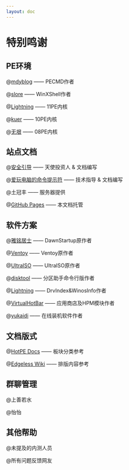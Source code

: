 ```yaml
---
layout: doc
---
```

# 特别鸣谢
## PE环境
@[mdyblog](http://bbs.wuyou.net/home.php?mod=space&uid=436204) —— PECMD作者<br>

@[slore](http://bbs.wuyou.net/home.php?mod=space&uid=166812) —— WinXShell作者<br>

@[Lightning](http://bbs.wuyou.net/home.php?mod=space&uid=757909)  —— 11PE内核<br>

@[kuer](http://bbs.wuyou.net/home.php?mod=space&uid=803382) —— 10PE内核<br>

@[无垠](http://bbs.wuyou.net/home.php?mod=space&uid=88517) —— 08PE内核
## 站点文档
@[安全引导](https://space.bilibili.com/556346041) —— 天使投资人 & 文档编写<br>

@[爱玩电脑的命令提示符](https://glasspe.cn) —— 技术指导 & 文档编写<br>

@土冠丰 —— 服务器提供<br>

@[GitHub Pages](https://github.com) —— 本文档托管
## 软件方案
@[雅铭居士](https://www.wk78.com/?2) —— DawnStartup原作者<br>

@[Ventoy](https://ventoy.net) —— Ventoy原作者<br>

@[UltraISO](https://cn.ultraiso.net/) —— UltraISO原作者<br>

@[disktool](http://bbs.wuyou.net/home.php?mod=space&uid=553619) —— 分区助手命令行版作者<br>

@[Lightning](http://bbs.wuyou.net/home.php?mod=space&uid=757909) —— DrvIndex&WinosInfo作者<br>

@[VirtualHotBar](https://blog.hotpe.top) —— 应用商店及HPM模块作者<br>

@[yukaidi](https://yukaidi.top) —— 在线装机软件作者
## 文档版式
@[HotPE Docs](https://docs.hotpe.top/) —— 板块分类参考<br>

@[Edgeless Wiki](https://wiki.edgeless.top/v2/) —— 排版内容参考
## 群聊管理
@上善若水

@怡怡
## 其他帮助
@未提及的内测人员

@所有问题反馈网友